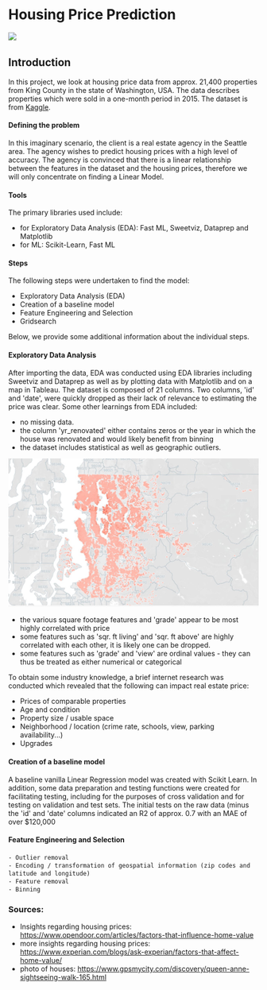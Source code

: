 # Housing Price Prediction
<img src=https://www.gpsmycity.com/img/ctw/165.jpg />  


## Introduction
In this project, we look at housing price data from approx. 21,400 properties from King County in the state of Washington, USA. The data describes properties which were sold in a one-month period in 2015. The dataset is from [Kaggle](https://www.kaggle.com/code/madislemsalu/predicting-housing-prices-in-king-county-usa).

#### Defining the problem
In this imaginary scenario, the client is a real estate agency in the Seattle area. The agency wishes to predict housing prices with a high level of accuracy. The agency is convinced that there is a linear relationship between the features in the dataset and the housing prices, therefore we will only concentrate on finding a Linear Model. 

#### Tools
The primary libraries used include:
- for Exploratory Data Analysis (EDA): Fast ML, Sweetviz, Dataprep and Matplotlib
- for ML: Scikit-Learn, Fast ML
    
#### Steps

The following steps were undertaken to find the model:
- Exploratory Data Analysis (EDA)
- Creation of a baseline model
- Feature Engineering and Selection
- Gridsearch

Below, we provide some additional information about the individual steps.

#### Exploratory Data Analysis
After importing the data, EDA was conducted using EDA libraries including Sweetviz and Dataprep as well as by plotting data with Matplotlib and on a map in Tableau.
The dataset is composed of 21 columns. Two columns, 'id' and 'date', were quickly dropped as their lack of relevance to estimating the price was clear.
Some other learnings from EDA included:
- no missing data.
- the column 'yr_renovated' either contains zeros or the year in which the house was renovated and would likely benefit from binning
- the dataset includes statistical as well as geographic outliers.
<img src="Screenshot%20Tableau%20Map.jpg" alt="drawing" width="600"/>

- the various square footage features and 'grade' appear to be most highly correlated with price
- some features such as 'sqr. ft living' and 'sqr. ft above' are highly correlated with each other, it is likely one can be dropped. 
- some features such as 'grade' and 'view' are ordinal values - they can thus be treated as either numerical or categorical


To obtain some industry knowledge, a brief internet research was conducted which revealed that the following can impact real estate price:  
- Prices of comparable properties
- Age and condition
- Property size / usable space
- Neighborhood / location (crime rate, schools, view, parking availability...)
- Upgrades


#### Creation of a baseline model
A baseline vanilla Linear Regression model was created with Scikit Learn. In addition, some data preparation and testing functions were created for facilitating testing, including for the purposes of cross validation and for testing on validation and test sets.
The initial tests on the raw data (minus the 'id' and 'date' columns indicated an R2 of approx. 0.7 with an MAE of over $120,000 

#### Feature Engineering and Selection
    - Outlier removal
    - Encoding / transformation of geospatial information (zip codes and latitude and longitude)
    - Feature removal
    - Binning

### Sources:
- Insights regarding housing prices: https://www.opendoor.com/articles/factors-that-influence-home-value
- more insights regarding housing prices: https://www.experian.com/blogs/ask-experian/factors-that-affect-home-value/
- photo of houses: https://www.gpsmycity.com/discovery/queen-anne-sightseeing-walk-165.html    
